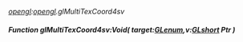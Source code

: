 _[opengl](../../modules/opengl/opengl-module.md):[opengl](../../modules/opengl/opengl-module.md).glMultiTexCoord4sv_
##### Function glMultiTexCoord4sv:Void( target:[GLenum](../../modules/opengl/opengl-glenum.md),v:[GLshort](../../modules/opengl/opengl-glshort.md) Ptr )
